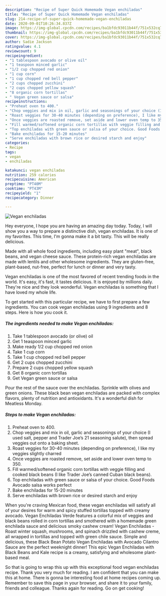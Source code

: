 ```yaml
---
description: "Recipe of Super Quick Homemade Vegan enchiladas"
title: "Recipe of Super Quick Homemade Vegan enchiladas"
slug: 214-recipe-of-super-quick-homemade-vegan-enchiladas
date: 2020-09-01T10:26:34.837Z
image: https://img-global.cpcdn.com/recipes/ba1bfdc93011b44f/751x532cq70/vegan-enchiladas-recipe-main-photo.jpg
thumbnail: https://img-global.cpcdn.com/recipes/ba1bfdc93011b44f/751x532cq70/vegan-enchiladas-recipe-main-photo.jpg
cover: https://img-global.cpcdn.com/recipes/ba1bfdc93011b44f/751x532cq70/vegan-enchiladas-recipe-main-photo.jpg
author: Sadie Jackson
ratingvalue: 4.1
reviewcount: 9
recipeingredient:
- "1 tablespoon avocado or olive oil"
- "1 teaspoon minced garlic"
- "1/2 cup chopped red onion"
- "1 cup corn"
- "1 cup chopped red bell pepper"
- "2 cups chopped zucchini"
- "2 cups chopped yellow squash"
- "8 organic corn tortillas"
- " Vegan green sauce or salsa"
recipeinstructions:
- "Preheat oven to 400."
- "Chop veggies and mix in oil, garlic and seasonings of your choice (I used salt, pepper and Trader Joe’s 21 seasoning salute), then spread veggies out onto a baking sheet."
- "Roast veggies for 30-40 minutes (depending on preference), I like my veggies slightly charred"
- "Once veggies are roasted remove, set aside and lower oven temp to 350."
- "Fill warmed/softened organic corn tortillas with veggie filling and cooked black beans (I like Trader Joe’s canned Cuban black beans)."
- "Top enchiladas with green sauce or salsa of your choice. Good Foods Avocado salsa works perfect"
- "Bake enchiladas for 15-20 minutes"
- "Serve enchiladas with brown rice or desired starch and enjoy"
categories:
- Recipe
tags:
- vegan
- enchiladas

katakunci: vegan enchiladas 
nutrition: 259 calories
recipecuisine: American
preptime: "PT40M"
cooktime: "PT43M"
recipeyield: "1"
recipecategory: Dinner

---
```



![Vegan enchiladas](https://img-global.cpcdn.com/recipes/ba1bfdc93011b44f/751x532cq70/vegan-enchiladas-recipe-main-photo.jpg)

Hey everyone, I hope you are having an amazing day today. Today, I will show you a way to prepare a distinctive dish, vegan enchiladas. It is one of my favorites. This time, I'm gonna make it a bit tasty. This will be really delicious.

Made with all whole food ingredients, including easy plant &#34;meat&#34;, black beans, and vegan cheese sauce. These protein-rich vegan enchiladas are made with lentils and other wholesome ingredients. They are gluten-free, plant-based, nut-free, perfect for lunch or dinner and very tasty.

Vegan enchiladas is one of the most favored of recent trending foods in the world. It's easy, it's fast, it tastes delicious. It is enjoyed by millions daily. They're nice and they look wonderful. Vegan enchiladas is something that I have loved my whole life.


To get started with this particular recipe, we have to first prepare a few ingredients. You can cook vegan enchiladas using 9 ingredients and 8 steps. Here is how you cook it.

<!--inarticleads1-->

##### The ingredients needed to make Vegan enchiladas:

1. Take 1 tablespoon avocado (or olive) oil
1. Get 1 teaspoon minced garlic
1. Make ready 1/2 cup chopped red onion
1. Take 1 cup corn
1. Take 1 cup chopped red bell pepper
1. Get 2 cups chopped zucchini
1. Prepare 2 cups chopped yellow squash
1. Get 8 organic corn tortillas
1. Get  Vegan green sauce or salsa


Pour the rest of the sauce over the enchiladas. Sprinkle with olives and green onions. These black bean vegan enchiladas are packed with complex flavors, plenty of nutrition and antioxidants. It&#39;s a wonderful dish for Meatless Monday. 

<!--inarticleads2-->

##### Steps to make Vegan enchiladas:

1. Preheat oven to 400.
1. Chop veggies and mix in oil, garlic and seasonings of your choice (I used salt, pepper and Trader Joe’s 21 seasoning salute), then spread veggies out onto a baking sheet.
1. Roast veggies for 30-40 minutes (depending on preference), I like my veggies slightly charred
1. Once veggies are roasted remove, set aside and lower oven temp to 350.
1. Fill warmed/softened organic corn tortillas with veggie filling and cooked black beans (I like Trader Joe’s canned Cuban black beans).
1. Top enchiladas with green sauce or salsa of your choice. Good Foods Avocado salsa works perfect
1. Bake enchiladas for 15-20 minutes
1. Serve enchiladas with brown rice or desired starch and enjoy


When you&#39;re craving Mexican food, these vegan enchiladas will satisfy all of your desires for warm and spicy stuffed tortillas topped with creamy avocado. Vegan Enchiladas Verde features a colorful mix of veggies and black beans rolled in corn tortillas and smothered with a homemade green enchilada sauce and delicious smoky cashew cream! Vegan Enchiladas - Roast winter squash, mushrooms, and spinach drizzled with cashew creme, all wrapped in tortillas and topped with green chile sauce. Simple and delicious, these Black Bean Potato Vegan Enchiladas with Avocado Cilantro Sauce are the perfect weeknight dinner! This epic Vegan Enchiladas with Black Beans and Kale recipe is a creamy, satisfying and wholesome plant-based meal. 

So that is going to wrap this up with this exceptional food vegan enchiladas recipe. Thank you very much for reading. I am confident that you can make this at home. There is gonna be interesting food at home recipes coming up. Remember to save this page in your browser, and share it to your family, friends and colleague. Thanks again for reading. Go on get cooking!
